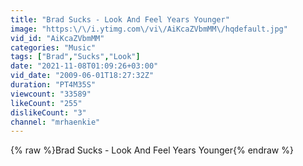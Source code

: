 ```yaml
---
title: "Brad Sucks - Look And Feel Years Younger"
image: "https:\/\/i.ytimg.com\/vi\/AiKcaZVbmMM\/hqdefault.jpg"
vid_id: "AiKcaZVbmMM"
categories: "Music"
tags: ["Brad","Sucks","Look"]
date: "2021-11-08T01:09:26+03:00"
vid_date: "2009-06-01T18:27:32Z"
duration: "PT4M35S"
viewcount: "33589"
likeCount: "255"
dislikeCount: "3"
channel: "mrhaenkie"
---
```

{% raw %}Brad Sucks - Look And Feel Years Younger{% endraw %}
